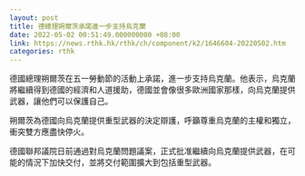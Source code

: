 ```yaml
---
layout: post
title: 德總理朔爾茨承諾進一步支持烏克蘭
date: 2022-05-02 00:51:49.000000000 +08:00
link: https://news.rthk.hk/rthk/ch/component/k2/1646604-20220502.htm
categories: rthk
---
```


德國總理朔爾茨在五一勞動節的活動上承諾，進一步支持烏克蘭。他表示，烏克蘭將繼續得到德國的經濟和人道援助，德國並會像很多歐洲國家那樣，向烏克蘭提供武器，讓他們可以保護自己。

朔爾茨為德國向烏克蘭提供重型武器的決定辯護，呼籲尊重烏克蘭的主權和獨立，衝突雙方應盡快停火。

德國聯邦議院日前通過對烏克蘭問題議案，正式批准繼續向烏克蘭提供武器，在可能的情況下加快交付，並將交付範圍擴大到包括重型武器。
